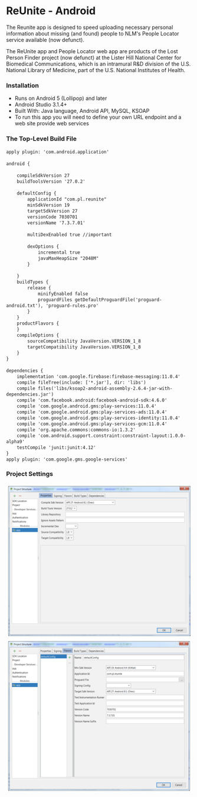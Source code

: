 # ReUnite - Android #

The Reunite app is designed to speed uploading necessary personal information about missing (and found) people to NLM's People Locator service available (now defunct).  

The ReUnite app and People Locator web app are products of the Lost Person Finder project (now defunct) at the Lister Hill National Center for Biomedical Communications, which is an intramural R&D division of the U.S. National Library of Medicine, part of the U.S. National Institutes of Health.  

### Installation ###

- Runs on Android 5 (Lollipop) and later  
- Android Studio 3.1.4+  
- Built With: Java language, Android API, MySQL, KSOAP  
- To run this app you will need to define your own URL endpoint and a web site provide web services  

### The Top-Level Build File ###

```
apply plugin: 'com.android.application'

android {

    compileSdkVersion 27
    buildToolsVersion '27.0.2'

    defaultConfig {
        applicationId "com.pl.reunite"
        minSdkVersion 19
        targetSdkVersion 27
        versionCode 7030701
        versionName '7.3.7.01'

        multiDexEnabled true //important

        dexOptions {
            incremental true
            javaMaxHeapSize "2048M"
        }

    }
    buildTypes {
        release {
            minifyEnabled false
            proguardFiles getDefaultProguardFile('proguard-android.txt'), 'proguard-rules.pro'
        }
    }
    productFlavors {
    }
    compileOptions {
        sourceCompatibility JavaVersion.VERSION_1_8
        targetCompatibility JavaVersion.VERSION_1_8
    }
}

dependencies {
    implementation 'com.google.firebase:firebase-messaging:11.0.4'
    compile fileTree(include: ['*.jar'], dir: 'libs')
    compile files('libs/ksoap2-android-assembly-2.6.4-jar-with-dependencies.jar')
    compile 'com.facebook.android:facebook-android-sdk:4.6.0'
    compile 'com.google.android.gms:play-services:11.0.4'
    compile 'com.google.android.gms:play-services-ads:11.0.4'
    compile 'com.google.android.gms:play-services-identity:11.0.4'
    compile 'com.google.android.gms:play-services-gcm:11.0.4'
    compile 'org.apache.commons:commons-io:1.3.2'
    compile 'com.android.support.constraint:constraint-layout:1.0.0-alpha9'
    testCompile 'junit:junit:4.12'
}
apply plugin: 'com.google.gms.google-services'
```

### Project Settings ###

<img src="asset1.png">  

<img src="asset2.png">